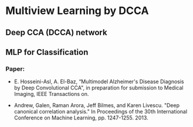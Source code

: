 # Multiview Learning by DCCA
## Deep CCA (DCCA) network
## MLP for Classification  

### Paper:  
* E. Hosseini-Asl, A. El-Baz, “Multimodel Alzheimer's Disease Diagnosis by Deep Convolutional CCA", in preparation for submission to Medical Imaging, IEEE Transactions on.  

* Andrew, Galen, Raman Arora, Jeff Bilmes, and Karen Livescu. "Deep canonical correlation analysis." In Proceedings of the 30th International Conference on Machine Learning, pp. 1247-1255. 2013.


